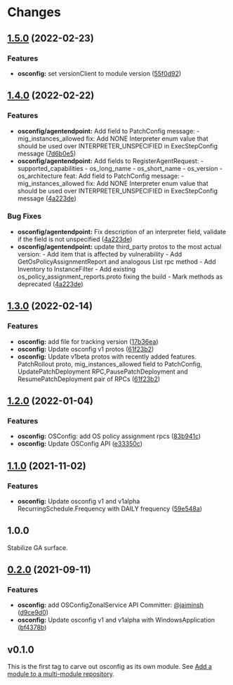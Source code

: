 # Changes

## [1.5.0](https://github.com/googleapis/google-cloud-go/compare/osconfig/v1.4.0...osconfig/v1.5.0) (2022-02-23)


### Features

* **osconfig:** set versionClient to module version ([55f0d92](https://github.com/googleapis/google-cloud-go/commit/55f0d92bf112f14b024b4ab0076c9875a17423c9))

## [1.4.0](https://github.com/googleapis/google-cloud-go/compare/osconfig/v1.3.0...osconfig/v1.4.0) (2022-02-22)


### Features

* **osconfig/agentendpoint:** Add field to PatchConfig message:   - mig_instances_allowed fix: Add NONE Interpreter enum value that should be used over INTERPRETER_UNSPECIFIED in ExecStepConfig message ([7d6b0e5](https://github.com/googleapis/google-cloud-go/commit/7d6b0e5891b50cccdf77cd17ddd3644f31ef6dfc))
* **osconfig/agentendpoint:** Add fields to RegisterAgentRequest:   - supported_capabilities   - os_long_name   - os_short_name   - os_version   - os_architecture feat: Add field to PatchConfig message:   - mig_instances_allowed fix: Add NONE Interpreter enum value that should be used over INTERPRETER_UNSPECIFIED in ExecStepConfig message ([4a223de](https://github.com/googleapis/google-cloud-go/commit/4a223de8eab072d95818c761e41fb3f3f6ac728c))


### Bug Fixes

* **osconfig/agentendpoint:** Fix description of an interpreter field, validate if the field is not unspecified ([4a223de](https://github.com/googleapis/google-cloud-go/commit/4a223de8eab072d95818c761e41fb3f3f6ac728c))
* **osconfig/agentendpoint:** update third_party protos to the most actual version: - Add item that is affected by vulnerability - Add GetOsPolicyAssignmentReport and analogous List rpc method - Add Inventory to InstanceFilter - Add existing os_policy_assignment_reports.proto fixing the build - Mark methods as deprecated ([4a223de](https://github.com/googleapis/google-cloud-go/commit/4a223de8eab072d95818c761e41fb3f3f6ac728c))

## [1.3.0](https://github.com/googleapis/google-cloud-go/compare/osconfig/v1.2.0...osconfig/v1.3.0) (2022-02-14)


### Features

* **osconfig:** add file for tracking version ([17b36ea](https://github.com/googleapis/google-cloud-go/commit/17b36ead42a96b1a01105122074e65164357519e))
* **osconfig:** Update osconfig v1 protos ([61f23b2](https://github.com/googleapis/google-cloud-go/commit/61f23b2167dbe9e3e031db12ccf46b7eac639fa3))
* **osconfig:** Update v1beta protos with recently added features. PatchRollout proto, mig_instances_allowed field to PatchConfig, UpdatePatchDeployment RPC,PausePatchDeployment and ResumePatchDeployment pair of RPCs ([61f23b2](https://github.com/googleapis/google-cloud-go/commit/61f23b2167dbe9e3e031db12ccf46b7eac639fa3))

## [1.2.0](https://www.github.com/googleapis/google-cloud-go/compare/osconfig/v1.1.0...osconfig/v1.2.0) (2022-01-04)


### Features

* **osconfig:** OSConfig: add OS policy assignment rpcs ([83b941c](https://www.github.com/googleapis/google-cloud-go/commit/83b941c0983e44fdd18ceee8c6f3e91219d72ad1))
* **osconfig:** Update OSConfig API ([e33350c](https://www.github.com/googleapis/google-cloud-go/commit/e33350cfcabcddcda1a90069383d39c68deb977a))

## [1.1.0](https://www.github.com/googleapis/google-cloud-go/compare/osconfig/v1.0.0...osconfig/v1.1.0) (2021-11-02)


### Features

* **osconfig:** Update osconfig v1 and v1alpha RecurringSchedule.Frequency with DAILY frequency ([59e548a](https://www.github.com/googleapis/google-cloud-go/commit/59e548acc249c7bddd9c884c2af35d582a408c4d))

## 1.0.0

Stabilize GA surface.

## [0.2.0](https://www.github.com/googleapis/google-cloud-go/compare/osconfig/v0.1.0...osconfig/v0.2.0) (2021-09-11)

### Features

* **osconfig:** add OSConfigZonalService API Committer: [@jaiminsh](https://www.github.com/jaiminsh) ([d9ce9d0](https://www.github.com/googleapis/google-cloud-go/commit/d9ce9d0ee64f59c4e07ce4752bfd721051a95ac7))
* **osconfig:** Update osconfig v1 and v1alpha with WindowsApplication ([bf4378b](https://www.github.com/googleapis/google-cloud-go/commit/bf4378b5b859f7b835946891dbfebfee31c4b123))

## v0.1.0

This is the first tag to carve out osconfig as its own module. See
[Add a module to a multi-module repository](https://github.com/golang/go/wiki/Modules#is-it-possible-to-add-a-module-to-a-multi-module-repository).
